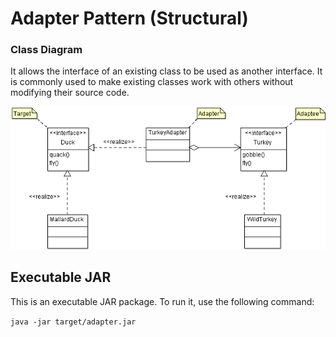 Adapter Pattern (Structural)
======
### Class Diagram
 It allows the interface of an existing class to be used as another interface. It is commonly used to make existing classes work with others without modifying their source code.

![diagram][adapter-diagram]

## Executable JAR
This is an executable JAR package. To run it, use the following command:

`java -jar target/adapter.jar`

<!--images reference-->
[adapter-diagram]: ./AdapterClassDiagram.png "Object Adapter Pattern UML Class Diagram"
